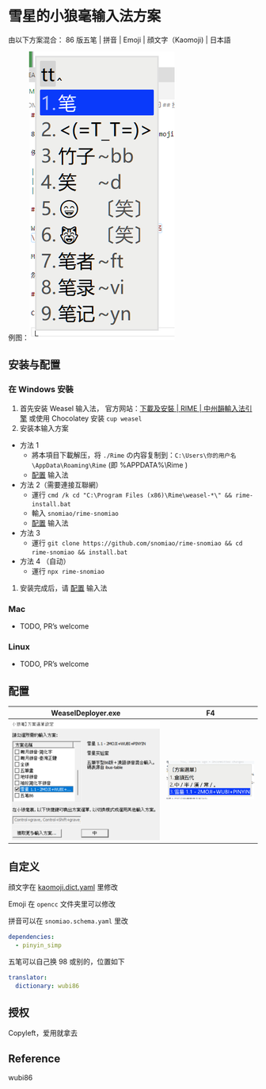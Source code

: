# 雪星的小狼毫输入法方案

由以下方案混合： 86 版五笔 | 拼音 | Emoji | 顔文字（Kaomoji) | 日本語

例图：![例图](media/例图.png)

## 安装与配置

### 在 Windows 安裝

1. 首先安装 Weasel 输入法，
   官方网站：[下載及安裝 | RIME | 中州韻輸入法引擎](https://rime.im/download/)
   或使用 Chocolatey 安装 `cup weasel`
2. 安装本输入方案

- 方法 1
  - 將本項目下載解压，将 `./Rime` の内容复制到：`C:\Users\你的用户名\AppData\Roaming\Rime` (即 %APPDATA%\Rime )
  - [配置](#配置) 输入法
- 方法 2（需要連接互聯網）
  - 運行 `cmd /k cd "C:\Program Files (x86)\Rime\weasel-*\" && rime-install.bat`
  - 輸入 `snomiao/rime-snomiao`
  - [配置](#配置) 输入法
- 方法 3
  - 運行 `git clone https://github.com/snomiao/rime-snomiao && cd rime-snomiao && install.bat`
- 方法 4 （自动）
  - 運行 `npx rime-snomiao`

1. 安装完成后，请 [配置](#配置) 输入法

### Mac 

- TODO, PR’s welcome
### Linux

- TODO, PR’s welcome

## 配置

| WeaselDeployer.exe          | F4                          |
| --------------------------- | --------------------------- |
| ![config](media/config.png) | ![select](media/select.png) |

## 自定义

顔文字在 [kaomoji.dict.yaml](./kaomoji.dict.yaml) 里修改

Emoji 在 `opencc` 文件夹里可以修改

拼音可以在 `snomiao.schema.yaml` 里改

```yaml
dependencies:
  - pinyin_simp
```

五笔可以自己换 98 或别的，位置如下

```yaml
translator:
  dictionary: wubi86
```

## 授权

Copyleft，爱用就拿去

## Reference

wubi86
